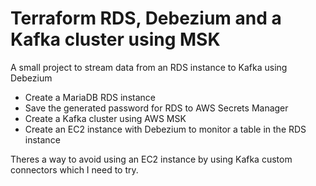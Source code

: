 # Terraform RDS, Debezium and a Kafka cluster using MSK

A small project to stream data from an RDS instance to Kafka using Debezium

* Create a MariaDB RDS instance
* Save the generated password for RDS to AWS Secrets Manager
* Create a Kafka cluster using AWS MSK
* Create an EC2 instance with Debezium to monitor a table in the RDS instance

Theres a way to avoid using an EC2 instance by using Kafka custom connectors which I need to try.